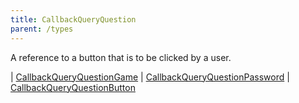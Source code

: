 ```yaml
---
title: CallbackQueryQuestion
parent: /types
---
```


A reference to a button that is to be clicked by a user.

<div class="font-mono whitespace-pre"><span class="opacity-50">|</span> <a href="/types/callbackqueryquestiongame"  >CallbackQueryQuestionGame</a>
<span class="opacity-50">|</span> <a href="/types/callbackqueryquestionpassword"  >CallbackQueryQuestionPassword</a>
<span class="opacity-50">|</span> <a href="/types/callbackqueryquestionbutton"  >CallbackQueryQuestionButton</a></div>

